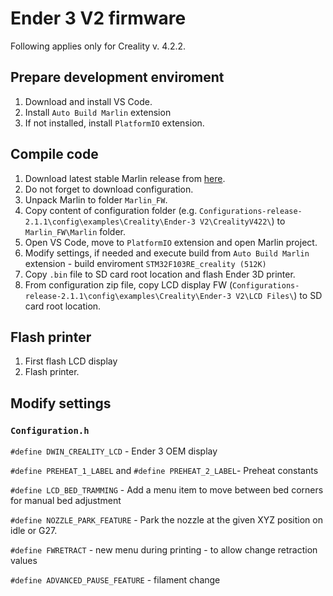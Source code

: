# Ender 3 V2 firmware

Following applies only for Creality v. 4.2.2.

## Prepare development enviroment

1. Download and install VS Code.
2. Install `Auto Build Marlin` extension
3. If not installed, install `PlatformIO` extension.

## Compile code
1. Download latest stable Marlin release from [here](https://marlinfw.org/meta/download/). 
2. Do not forget to download configuration.
3. Unpack Marlin to folder `Marlin_FW`.
4. Copy content of configuration folder (e.g. `Configurations-release-2.1.1\config\examples\Creality\Ender-3 V2\CrealityV422\`) to `Marlin_FW\Marlin` folder. 
5. Open VS Code, move to `PlatformIO` extension and open Marlin project.
6. Modify settings, if needed and execute build from `Auto Build Marlin` extension - build enviroment `STM32F103RE_creality (512K)`
7. Copy `.bin` file to SD card root location and flash Ender 3D printer.
8. From configuration zip file, copy LCD display FW (`Configurations-release-2.1.1\config\examples\Creality\Ender-3 V2\LCD Files\`) to SD card root location.

## Flash printer
1. First flash LCD display
2. Flash printer.

## Modify settings

### `Configuration.h`

`#define DWIN_CREALITY_LCD` - Ender 3 OEM display 

`#define PREHEAT_1_LABEL` and `#define PREHEAT_2_LABEL`- Preheat constants  

`#define LCD_BED_TRAMMING` - Add a menu item to move between bed corners for manual bed adjustment  

`#define NOZZLE_PARK_FEATURE` - Park the nozzle at the given XYZ position on idle or G27.

`#define FWRETRACT` - new menu during printing - to allow change retraction values

`#define ADVANCED_PAUSE_FEATURE` - filament change